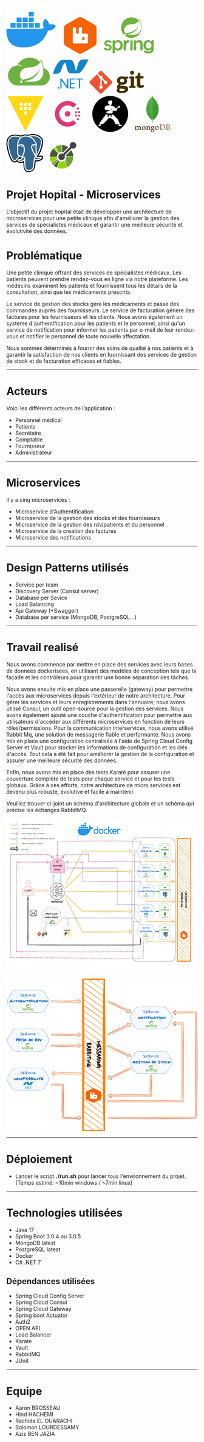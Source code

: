 <img height="130" src="./ressources/docker.png"/> $~~~$ <img height="100" src="./ressources/rabbitmq.png" />$~~~$<img height="100" src="./ressources/spring-framework.png" />$~~~$<img height="100" src="./ressources/springcloud-logo.png"/><img height="100" src="./ressources/logonet.png"/><img height="60" src="./ressources/logo-git.png"/>
<br>
<img height="100" src="./ressources/vault-logo.png"/>$~~~$<img height="100" src="./ressources/consul2.png"/>$~~~$<img height="100" src="./ressources/karate.png"/>$~~~$<img height="100" src="./ressources/mongodblogo.png"/>$~~~$<img height="100" src="./ressources/postgre.png"/>$~~~$<img height="100" src="./ressources/openapi.png"/>


# Projet Hopital - Microservices
L'objectif du projet hopital était de développer une architecture de microservices pour une petite clinique afin d'améliorer la gestion des services de spécialistes médicaux et garantir une meilleure sécurité et évolutivité des données.

# Problématique
Une petite clinique offrant des services de spécialistes médicaux. Les patients peuvent prendre rendez-vous en ligne via notre plateforme. Les médecins examinent les patients et fournissent tous les détails de la consultation, ainsi que les médicaments prescrits.

Le service de gestion des stocks gère les médicaments et passe des commandes auprès des fournisseurs. Le service de facturation génère des factures pour les fournisseurs et les clients. Nous avons également un système d'authentification pour les patients et le personnel, ainsi qu'un service de notification pour informer les patients par e-mail de leur rendez-vous et notifier le personnel de toute nouvelle affectation.

Nous sommes déterminés à fournir des soins de qualité à nos patients et à garantir la satisfaction de nos clients en fournissant des services de gestion de stock et de facturation efficaces et fiables.

------------------------------------------------------
# Acteurs
Voici les différents acteurs de l’application :
+ Personnel médical
+ Patients
+ Secrétaire
+ Comptable
+ Fournisseur
+ Administrateur

------------------------------------------------------

# Microservices
Il y a cinq microservices :

+ Microservice d'Authentification
+ Microservice de la gestion des stocks et des fournisseurs
+ Microservice de la gestion des rdv/patients et du personnel
+ Microservice de la creation des factures
+ Microservice des notifications

------------------------------------------------------

# Design Patterns utilisés

+ Service per team
+ Discovery Server (Consul server)
+ Database per Sevice
+ Load Balancing
+ Api Gateway (+Swagger)
+ Database per service (MongoDB, PostgreSQL...)
------------------------------------------------------

# Travail realisé

Nous avons commencé par mettre en place des services avec leurs bases de données dockerisées, en utilisant des modèles de conception tels que la façade et les contrôleurs pour garantir une bonne séparation des tâches.

Nous avons ensuite mis en place une passerelle (gateway) pour permettre l'accès aux microservices depuis l'extérieur de notre architecture. Pour gérer les services et leurs enregistrements dans l'annuaire, nous avons utilisé Consul, un outil open-source pour la gestion des services.
Nous avons également ajouté une couche d'authentification pour permettre aux utilisateurs d'accéder aux différents microservices en fonction de leurs rôles/permissions. Pour la communication interservices, nous avons utilisé Rabbit Mq, une solution de messagerie fiable et performante.
Nous avons mis en place une configuration centralisée à l'aide de Spring Cloud Config Server et Vault pour stocker les informations de configuration et les clés d'accès. Tout cela a été fait pour améliorer la gestion de la configuration et assurer une meilleure sécurité des données.

Enfin, nous avons mis en place des tests Karaté pour assurer une couverture complète de tests pour chaque service et pour les tests globaux. Grâce à ces efforts, notre architecture de micro services est devenu plus robuste, évolutive et facile à maintenir.

Veuillez trouver ci-joint un schéma d'architecture globale et un schéma qui précise les échanges RabbitMQ.

<img height="400" src="./ressources/Schema-Architecture-Microservices-Finale.png" width="600"/>$~~~$<img height="400" src="./ressources/echanges-rabbitmq.png" width="600"/>

------------------------------------------------------
# Déploiement
+ Lancer le script **./run.sh** pour lancer tous l'environnement du projet. (Temps estimé: ~10min windows / ~7min linux)
------------------------------------------------------
# Technologies utilisées
+ Java 17
+ Spring Boot 3.0.4 ou 3.0.5
+ MongoDB latest
+ PostgreSQL latest
+ Docker
+ C# .NET 7

## Dépendances utilisées
+ Spring Cloud Config Server
+ Spring Cloud Consul
+ Spring Cloud Gateway
+ Spring boot Actuator
+ Auth2
+ OPEN API
+ Load Balancer
+ Karate
+ Vault
+ RabbitMQ
+ JUnit
------------------------------------------------------
# Equipe
+ Aaron BROSSEAU
+ Hind HACHEMI
+ Rachida EL OUARACHI 
+ Solomon LOURDESSAMY 
+ Aziz BEN JAZIA
